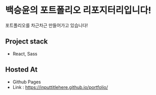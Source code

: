 # 백승윤의 포트폴리오 리포지터리입니다!
포트폴리오를 차근차근 만들어가고 있습니다!

## Project stack

- React, Sass

## Hosted At

- Github Pages
- Link : <a href='https://inputtitlehere.github.io/portfolio/' target="_blank" rel="noopener noreferrer">https://inputtitlehere.github.io/portfolio/</a>
